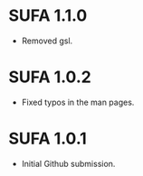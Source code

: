 # SUFA 1.1.0

* Removed gsl.

# SUFA 1.0.2

* Fixed typos in the man pages.

# SUFA 1.0.1

* Initial Github submission.
